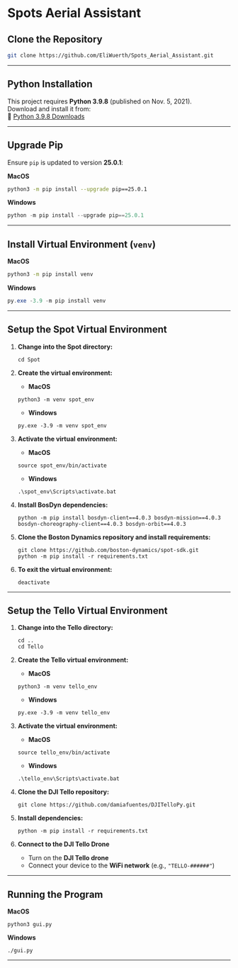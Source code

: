 # Spots Aerial Assistant

## Clone the Repository
```bash
git clone https://github.com/EliWuerth/Spots_Aerial_Assistant.git
```

---

## Python Installation
This project requires **Python 3.9.8** (published on Nov. 5, 2021).  
Download and install it from:  
🔗 [Python 3.9.8 Downloads](https://www.python.org/downloads/)

---

## Upgrade Pip
Ensure `pip` is updated to version **25.0.1**:

 **MacOS**
```bash
python3 -m pip install --upgrade pip==25.0.1
```

 **Windows**
```powershell
python -m pip install --upgrade pip==25.0.1
```

---

## Install Virtual Environment (`venv`)
 **MacOS**
```bash
python3 -m pip install venv
```

 **Windows**
```powershell
py.exe -3.9 -m pip install venv
```

---

## Setup the Spot Virtual Environment

1. **Change into the Spot directory:**
   ```
   cd Spot
   ```

2. **Create the virtual environment:**
   -  **MacOS**  
     ```
     python3 -m venv spot_env
     ```
   -  **Windows**  
     ```
     py.exe -3.9 -m venv spot_env
     ```

3. **Activate the virtual environment:**
   -  **MacOS**  
     ```
     source spot_env/bin/activate
     ```
   -  **Windows**  
     ```
     .\spot_env\Scripts\activate.bat
     ```

4. **Install BosDyn dependencies:**
   ```
   python -m pip install bosdyn-client==4.0.3 bosdyn-mission==4.0.3 bosdyn-choreography-client==4.0.3 bosdyn-orbit==4.0.3
   ```

5. **Clone the Boston Dynamics repository and install requirements:**
   ```
   git clone https://github.com/boston-dynamics/spot-sdk.git
   python -m pip install -r requirements.txt
   ```

6. **To exit the virtual environment:**
   ```
   deactivate
   ```

---

## Setup the Tello Virtual Environment

1. **Change into the Tello directory:**
   ```
   cd ..
   cd Tello
   ```

2. **Create the Tello virtual environment:**
   -  **MacOS**  
     ```
     python3 -m venv tello_env
     ```
   -  **Windows**  
     ```
     py.exe -3.9 -m venv tello_env
     ```

3. **Activate the virtual environment:**
   -  **MacOS**  
     ```
     source tello_env/bin/activate
     ```
   -  **Windows**  
     ```
     .\tello_env\Scripts\activate.bat
     ```

4. **Clone the DJI Tello repository:**
   ```
   git clone https://github.com/damiafuentes/DJITelloPy.git
   ```

5. **Install dependencies:**
   ```
   python -m pip install -r requirements.txt
   ```

6. **Connect to the DJI Tello Drone**  
   - Turn on the **DJI Tello drone**  
   - Connect your device to the **WiFi network** (e.g., `"TELLO-######"`)

---

## Running the Program
 **MacOS**
```
python3 gui.py
```

 **Windows**
```
./gui.py
```
---


